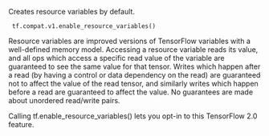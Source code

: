 
Creates resource variables by default.

```
 tf.compat.v1.enable_resource_variables()
```

Resource variables are improved versions of TensorFlow variables with a well-defined memory model. Accessing a resource variable reads its value, and all ops which access a specific read value of the variable are guaranteed to see the same value for that tensor. Writes which happen after a read (by having a control or data dependency on the read) are guaranteed not to affect the value of the read tensor, and similarly writes which happen before a read are guaranteed to affect the value. No guarantees are made about unordered read/write pairs.

Calling tf.enable_resource_variables() lets you opt-in to this TensorFlow 2.0 feature.
